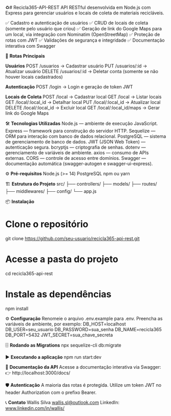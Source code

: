 ♻️# Recicla365-API-REST
API RESTful desenvolvida em Node.js com Express para gerenciar usuários e locais de coleta de materiais recicláveis.

✅ Cadastro e autenticação de usuários
✅ CRUD de locais de coleta (somente pelo usuário que criou)
✅ Geração de link do Google Maps para um local, via integração com Nominatim (OpenStreetMap)
✅ Proteção de rotas com JWT
✅ Validações de segurança e integridade
✅ Documentação interativa com Swagger

📮 **Rotas Principais**

**Usuários**
POST /usuarios → Cadastrar usuário
PUT /usuarios/:id → Atualizar usuário
DELETE /usuarios/:id → Deletar conta (somente se não houver locais cadastrados)

**Autenticação**
POST /login → Login e geração de token JWT

**Locais de Coleta**
POST /local → Cadastrar local
GET /local → Listar locais
GET /local/:local_id → Detalhar local
PUT /local/:local_id → Atualizar local
DELETE /local/:local_id → Excluir local
GET /local/:local_id/maps → Gerar link do Google Maps


🛠️ **Tecnologias Utilizadas**
Node.js — ambiente de execução JavaScript.
Express — framework para construção do servidor HTTP.
Sequelize — ORM para interação com banco de dados relacional.
PostgreSQL — sistema de gerenciamento de banco de dados.
JWT (JSON Web Token) — autenticação segura.
bcryptjs — criptografia de senhas.
dotenv — gerenciamento de variáveis de ambiente.
axios — consumo de APIs externas.
CORS — controle de acesso entre domínios.
Swagger — documentação automática (swagger-autogen e swagger-ui-express).

⚙️ **Pré-requisitos**
Node.js (>= 14)
PostgreSQL
npm ou yarn

🏗️ **Estrutura do Projeto**
src/
├── controllers/
├── models/
├── routes/
├── middlewares/
├── config/
└── app.js


📦 **Instalação**
# Clone o repositório
git clone https://github.com/seu-usuario/recicla365-api-rest.git

# Acesse a pasta do projeto
cd recicla365-api-rest

# Instale as dependências
npm install

⚙️ **Configuração**
Renomeie o arquivo .env.example para .env.
Preencha as variáveis de ambiente, por exemplo:
DB_HOST=localhost
DB_USER=seu_usuario
DB_PASSWORD=sua_senha
DB_NAME=recicla365
DB_PORT=5432
JWT_SECRET=sua_chave_secreta

🗄️ **Rodando as Migrations**
npx sequelize-cli db:migrate

▶️ **Executando a aplicação**
npm run start:dev

📄 **Documentação da API**
Acesse a documentação interativa via Swagger:
👉 http://localhost:3000/docs/


🛡️ **Autenticação**
A maioria das rotas é protegida.
Utilize um token JWT no header Authorization com o prefixo Bearer.

📞 **Contato**
Wallis Silva
wallis.sl@outlook.com
LinkedIn: www.linkedin.com/in/wallis/
